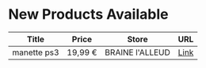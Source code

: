 # New Products Available

| Title | Price | Store | URL |
|---|---|---|---|
| manette ps3 | 19,99 € | BRAINE l'ALLEUD | [Link](https://www.cashconverters.be/fr/accessoires-jeux-video/686002-manette-ps3.html) |
